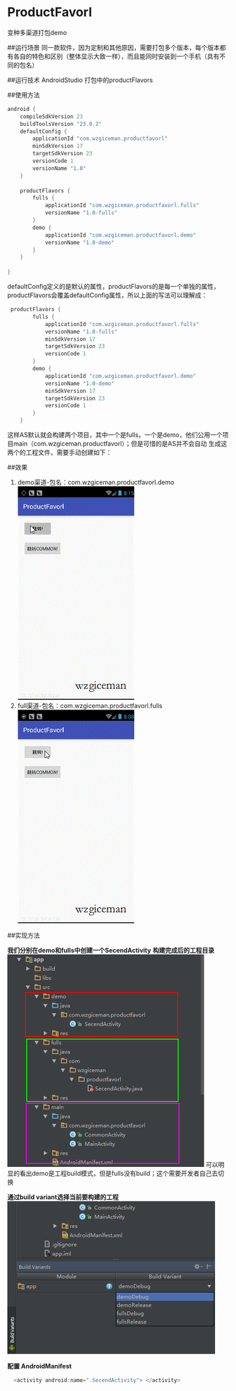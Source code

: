# ProductFavorl
变种多渠道打包demo

##运行场景
同一款软件，因为定制和其他原因，需要打包多个版本，每个版本都有各自的特色和区别（整体显示大致一样），而且能同时安装到一个手机（具有不同的包名）

##运行技术
AndroidStudio 打包中的productFlavors

##使用方法
```java
android {
    compileSdkVersion 23
    buildToolsVersion "23.0.2"
    defaultConfig {
        applicationId "com.wzgiceman.productfavorl"
        minSdkVersion 17
        targetSdkVersion 23
        versionCode 1
        versionName "1.0"
    }

    productFlavors {
        fulls {
            applicationId "com.wzgiceman.productfavorl.fulls"
            versionName "1.0-fulls"
        }
        demo {
            applicationId "com.wzgiceman.productfavorl.demo"
            versionName "1.0-demo"
        }
    }

}
```
defaultConfig定义的是默认的属性，productFlavors的是每一个单独的属性，productFlavors会覆盖defaultConfig属性，所以上面的写法可以理解成：

```java
 productFlavors {
        fulls {
            applicationId "com.wzgiceman.productfavorl.fulls"
            versionName "1.0-fulls"
            minSdkVersion 17
            targetSdkVersion 23
            versionCode 1
        }
        demo {
            applicationId "com.wzgiceman.productfavorl.demo"
            versionName "1.0-demo"
            minSdkVersion 17
            targetSdkVersion 23
            versionCode 1
        }
    }
```


这样AS默认就会构建两个项目，其中一个是fulls，一个是demo，他们公用一个项目main（com.wzgiceman.productfavorl）；但是可惜的是AS并不会自动
生成这两个的工程文件，需要手动创建如下：

##效果
1. demo渠道-包名：com.wzgiceman.productfavorl.demo
![](https://github.com/wzgiceman/ProductFavorl/blob/master/gif/demo.gif)
2. full渠道-包名：com.wzgiceman.productfavorl.fulls
![](https://github.com/wzgiceman/ProductFavorl/blob/master/gif/full.gif)

##实现方法

**我们分别在demo和fulls中创建一个SecendActivity**
**构建完成后的工程目录**
![](https://github.com/wzgiceman/ProductFavorl/blob/master/gif/a1345078-1dd5-4876-8cc8-d64fc250bc1f.png)
可以明显的看出demo是工程build模式，但是fulls没有build；这个需要开发者自己去切换


**通过build variant选择当前要构建的工程**
![](https://github.com/wzgiceman/ProductFavorl/blob/master/gif/9dbdb097-6a93-43da-b686-23b2b36b1731.png)

**配置 AndroidManifest**
```java
  <activity android:name=".SecendActivity"> </activity>
```




